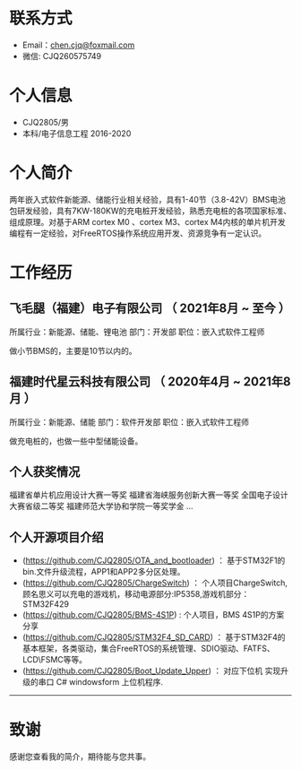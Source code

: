 
# 联系方式
- Email：chen.cjq@foxmail.com
- 微信: CJQ260575749

# 个人信息
 - CJQ2805/男
 - 本科/电子信息工程 2016-2020

# 个人简介
两年嵌入式软件新能源、储能行业相关经验，具有1-40节（3.8-42V）BMS电池包研发经验，具有7KW-180KW的充电桩开发经验，熟悉充电桩的各项国家标准、组成原理。对基于ARM cortex M0 、cortex M3、cortex M4内核的单片机开发编程有一定经验，对FreeRTOS操作系统应用开发、资源竞争有一定认识。

# 工作经历
## 飞毛腿（福建）电子有限公司 （ 2021年8月 ~ 至今 ）
所属行业：新能源、储能、锂电池    部门：开发部       职位：嵌入式软件工程师

做小节BMS的，主要是10节以内的。


  
## 福建时代星云科技有限公司 （ 2020年4月 ~ 2021年8月 ）
所属行业：新能源、储能    部门：软件开发部       职位：嵌入式软件工程师

做充电桩的，也做一些中型储能设备。
 
## 个人获奖情况
福建省单片机应用设计大赛一等奖
福建省海峡服务创新大赛一等奖
全国电子设计大赛省级二等奖
福建师范大学协和学院一等奖学金
...

## 个人开源项目介绍
  - (https://github.com/CJQ2805/OTA_and_bootloader) ： 基于STM32F1的 bin.文件升级流程，APP1和APP2多分区处理。
  - (https://github.com/CJQ2805/ChargeSwitch) ： 个人项目ChargeSwitch,顾名思义可以充电的游戏机，移动电源部分:IP5358,游戏机部分：STM32F429
  - (https://github.com/CJQ2805/BMS-4S1P) : 个人项目，BMS 4S1P的方案分享
  - (https://github.com/CJQ2805/STM32F4_SD_CARD) ： 基于STM32F4的基本框架，各类驱动，集合FreeRTOS的系统管理、SDIO驱动、FATFS、LCD\FSMC等等。 
  - (https://github.com/CJQ2805/Boot_Update_Upper) ： 对应下位机 实现升级的串口 C# windowsform 上位机程序.
      
---      
# 致谢
感谢您查看我的简介，期待能与您共事。
      
